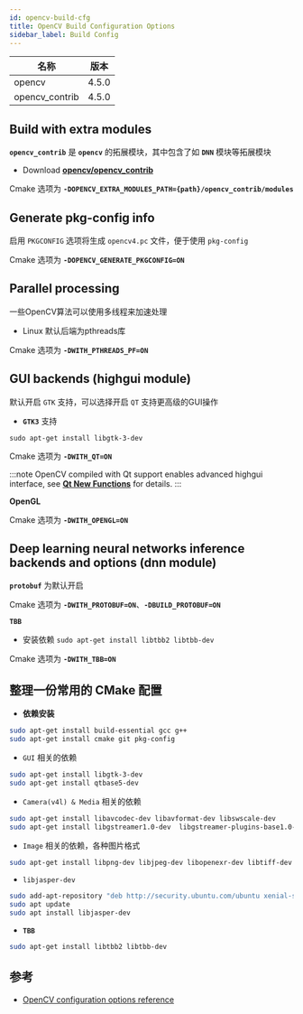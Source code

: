 ```yaml
---
id: opencv-build-cfg
title: OpenCV Build Configuration Options 
sidebar_label: Build Config
---
```


名称 | 版本 |
---------|:--------:|
 opencv | 4.5.0 |
 opencv_contrib | 4.5.0 |

## Build with extra modules

**`opencv_contrib`** 是 **`opencv`** 的拓展模块，其中包含了如 **`DNN`** 模块等拓展模块

- Download **[opencv/opencv_contrib](https://github.com/opencv/opencv_contrib/releases/tag/4.5.0)**

Cmake 选项为 **`-DOPENCV_EXTRA_MODULES_PATH={path}/opencv_contrib/modules`**

## Generate pkg-config info

启用 `PKGCONFIG` 选项将生成 `opencv4.pc` 文件，便于使用 `pkg-config`

Cmake 选项为 **`-DOPENCV_GENERATE_PKGCONFIG=ON`**

## Parallel processing

一些OpenCV算法可以使用多线程来加速处理

- Linux 默认后端为pthreads库

Cmake 选项为 **`-DWITH_PTHREADS_PF=ON`**

## GUI backends (highgui module)

默认开启 `GTK` 支持，可以选择开启 `QT` 支持更高级的GUI操作

- **`GTK3`** 支持

```
sudo apt-get install libgtk-3-dev
```

Cmake 选项为 **`-DWITH_QT=ON`**

:::note
OpenCV compiled with Qt support enables advanced highgui interface, see **[Qt New Functions](https://docs.opencv.org/4.5.0/dc/d46/group__highgui__qt.html)** for details.
:::

**OpenGL**

Cmake 选项为 **`-DWITH_OPENGL=ON`**

## Deep learning neural networks inference backends and options (dnn module)

**`protobuf`** 为默认开启

Cmake 选项为 **`-DWITH_PROTOBUF=ON`**、**`-DBUILD_PROTOBUF=ON`**

**`TBB`**

- 安装依赖 `sudo apt-get install libtbb2 libtbb-dev`

Cmake 选项为 **`-DWITH_TBB=ON`**


## 整理一份常用的 CMake 配置
- **依赖安装**

``` bash
sudo apt-get install build-essential gcc g++
sudo apt-get install cmake git pkg-config 
```

- `GUI` 相关的依赖

``` bash
sudo apt-get install libgtk-3-dev
sudo apt-get install qtbase5-dev
```

- `Camera(v4l) & Media` 相关的依赖

``` bash
sudo apt-get install libavcodec-dev libavformat-dev libswscale-dev
sudo apt-get install libgstreamer1.0-dev  libgstreamer-plugins-base1.0-dev 
```

- `Image` 相关的依赖，各种图片格式

``` bash
sudo apt-get install libpng-dev libjpeg-dev libopenexr-dev libtiff-dev libwebp-dev
```

- `libjasper-dev`

``` bash
sudo add-apt-repository "deb http://security.ubuntu.com/ubuntu xenial-security main"
sudo apt update
sudo apt install libjasper-dev
```

- **`TBB`**
``` bash
sudo apt-get install libtbb2 libtbb-dev
```

## 参考
- [OpenCV configuration options reference](https://docs.opencv.org/4.5.0/db/d05/tutorial_config_reference.html)